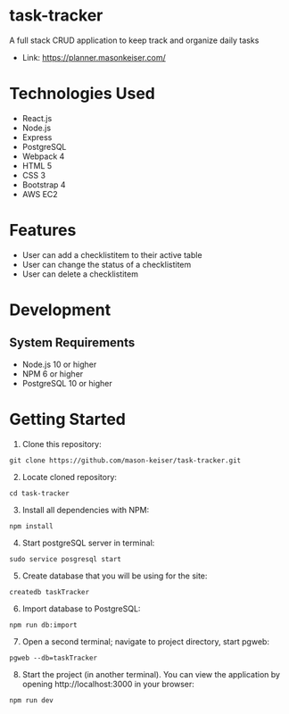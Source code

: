 # task-tracker
A full stack CRUD application to keep track and organize daily tasks

* Link: https://planner.masonkeiser.com/
# Technologies Used
* React.js
* Node.js
* Express
* PostgreSQL
* Webpack 4
* HTML 5
* CSS 3
* Bootstrap 4
* AWS EC2
# Features
* User can add a checklistitem to their active table
* User can change the status of a checklistitem
* User can delete a checklistitem
# Development
## System Requirements
* Node.js 10 or higher
* NPM 6 or higher
* PostgreSQL 10 or higher
# Getting Started
1. Clone this repository:
```
git clone https://github.com/mason-keiser/task-tracker.git
```
2. Locate cloned repository: 
```
cd task-tracker
```
3. Install all dependencies with NPM:
```
npm install
```
4. Start postgreSQL server in terminal:
```
sudo service posgresql start
``` 
5. Create database that you will be using for the site:
```
createdb taskTracker
```
6. Import database to PostgreSQL:
```
npm run db:import
```
7. Open a second terminal; navigate to project directory, start pgweb:
```
pgweb --db=taskTracker
```
8. Start the project (in another terminal). You can view the application by opening http://localhost:3000 in your browser:
```
npm run dev
```
